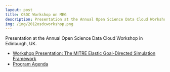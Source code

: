 ```yaml
---
layout: post
title: OSDC Workshop on MEG
description: Presentation at the Annual Open Science Data Cloud Workshop in Edinburgh, UK.
img: /img/2012osdcworkshop.png
---
```


Presentation at the Annual Open Science Data Cloud Workshop in Edinburgh, UK.

* [Workshop Presentation: The MITRE Elastic Goal-Directed Simulation Framework](content/ceh_osdcworkshop_approved.pdf)
* [Program Agenda](http://research.nesc.ac.uk/node/828)



<br/><br/><br/>

